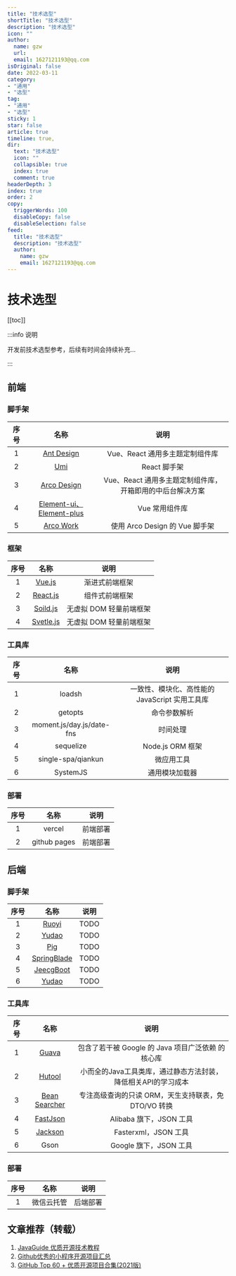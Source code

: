 ```yaml
---
title: "技术选型"
shortTitle: "技术选型"
description: "技术选型"
icon: ""
author: 
  name: gzw
  url: 
  email: 1627121193@qq.com
isOriginal: false
date: 2022-03-11
category: 
- "通用"
- "选型"
tag:
- "通用"
- "选型"
sticky: 1
star: false
article: true
timeline: true,
dir:
  text: "技术选型"
  icon: ""
  collapsible: true
  index: true
  comment: true
headerDepth: 3
index: true
order: 2
copy:
  triggerWords: 100
  disableCopy: false
  disableSelection: false
feed:
  title: "技术选型"
  description: "技术选型"
  author:
    name: gzw
    email: 1627121193@qq.com
---
```





# 技术选型



[[toc]]



:::info 说明

开发前技术选型参考，后续有时间会持续补充…

:::



## 前端

### 脚手架

| 序号 |                             名称                             |                           说明                            |
| :--: | :----------------------------------------------------------: | :-------------------------------------------------------: |
|  1   |          [Ant Design](https://ant.design/index-cn)           |              Vue、React 通用多主题定制组件库              |
|  2   |            [Umi](https://v3.umijs.org/zh-CN/docs)            |                       React 脚手架                        |
|  3   |            [Arco Design](http://pro.arco.design/)            | Vue、React 通用多主题定制组件库，开箱即用的中后台解决方案 |
|  4   | [Element-ui、Element-plus](https://element.eleme.cn/2.13/#/zh-CN) |                      Vue 常用组件库                       |
|  5   |        [Arco Work](http://www.vueadminwork.com/index)        |              使用 Arco Design 的 Vue 脚手架               |



### 框架

| 序号 |                             名称                             |          说明           |
| :--: | :----------------------------------------------------------: | :---------------------: |
|  1   | [Vue.js](https://cn.vuejs.org/guide/introduction.html#the-progressive-framework) |     渐进式前端框架      |
|  2   |           [React.js](https://react.docschina.org/)           |     组件式前端框架      |
|  3   |             [Soild.js](https://www.solidjs.com/)             | 无虚拟 DOM 轻量前端框架 |
|  4   |            [Svetle.js](https://www.sveltejs.cn/)             | 无虚拟 DOM 轻量前端框架 |





### 工具库

| 序号 |           名称            |                      说明                      |
| :--: | :-----------------------: | :--------------------------------------------: |
|  1   |          loadsh           | 一致性、模块化、高性能的 JavaScript 实用工具库 |
|  2   |          getopts          |                  命令参数解析                  |
|  3   | moment.js/day.js/date-fns |                    时间处理                    |
|  4   |         sequelize         |                Node.js ORM 框架                |
|  5   |    single-spa/qiankun     |                   微应用工具                   |
|  6   |         SystemJS          |                 通用模块加载器                 |





### 部署

| 序号 |     名称     |   说明   |
| :--: | :----------: | :------: |
|  1   |    vercel    | 前端部署 |
|  2   | github pages | 前端部署 |







## 后端

### 脚手架

| 序号 |                         名称                         | 说明 |
| :--: | :--------------------------------------------------: | :--: |
|  1   |         [Ruoyi](http://doc.ruoyi.vip/ruoyi/)         | TODO |
|  2   |     [Yudao](https://doc.iocoder.cn/quick-start/)     | TODO |
|  3   |        [Pig](https://github.com/pig-mesh/pig)        | TODO |
|  4   |         [SpringBlade](https://bladex.vip/#/)         | TODO |
|  5   | [JeecgBoot](https://github.com/jeecgboot/jeecg-boot) | TODO |
|  6   |       [Yudao](https://cloud.iocoder.cn/intro/)       | TODO |



### 工具库

| 序号 |                             名称                             |                             说明                             |
| :--: | :----------------------------------------------------------: | :----------------------------------------------------------: |
|  1   | [Guava](https://wizardforcel.gitbooks.io/guava-tutorial/content/1.html) |      包含了若干被 Google 的 Java 项目广泛依赖 的核心库       |
|  2   |             [Hutool](https://hutool.cn/docs/#/)              | 小而全的Java工具类库，通过静态方法封装，降低相关API的学习成本 |
|  3   |             [Bean Searcher](https://bs.zhxu.cn/)             |     专注高级查询的只读 ORM，天生支持联表，免 DTO/VO 转换     |
|  4   |       [FastJson](https://github.com/alibaba/fastjson)        |                   Alibaba 旗下，JSON 工具                    |
|  5   |     [Jackson](https://github.com/FasterXML/jackson-docs)     |                     Fasterxml，JSON 工具                     |
|  6   |                             Gson                             |                    Google 旗下，JSON 工具                    |







### 部署

| 序号 |    名称    |   说明   |
| :--: | :--------: | :------: |
|  1   | 微信云托管 | 后端部署 |

















## 文章推荐（转载）

1. [JavaGuide 优质开源技术教程](https://javaguide.cn/open-source-project/tutorial.html)
2. [Github优秀的小程序开源项目汇总](https://zhuanlan.zhihu.com/p/463950919)
3. [GitHub Top 60 + 优质开源项目合集(2021版)](https://zhuanlan.zhihu.com/p/419823562)

